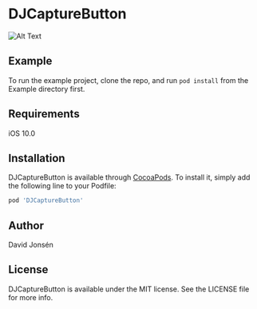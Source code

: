 # DJCaptureButton

![Alt Text](https://github.com/davnag/DJCaptureButton/DJCaptureButton.gif)

## Example

To run the example project, clone the repo, and run `pod install` from the Example directory first.

## Requirements

iOS 10.0

## Installation

DJCaptureButton is available through [CocoaPods](https://cocoapods.org). To install
it, simply add the following line to your Podfile:

```ruby
pod 'DJCaptureButton'
```

## Author

David Jonsén

## License

DJCaptureButton is available under the MIT license. See the LICENSE file for more info.
